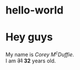 # hello-world

<HTML5>
  <head></head>
  <body>
    <h1>Hey guys</h1>
    <p>
      My name is <em>Corey M<sup>c</sup>Duffie</em>.
      <br>
      I am <del>31</del> <strong>32</strong> years old.
    </p>
  </body
